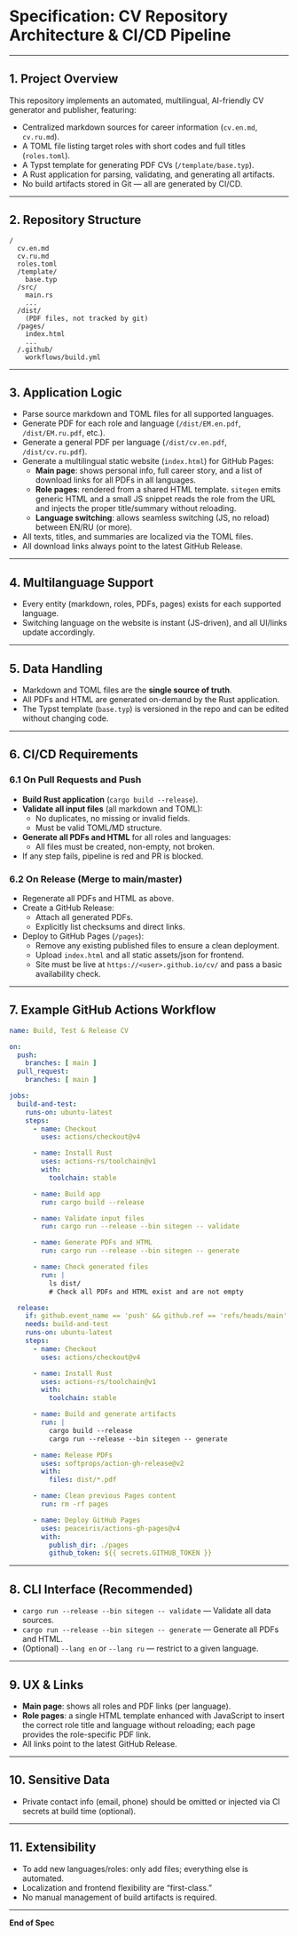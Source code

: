 # Specification: CV Repository Architecture & CI/CD Pipeline

---

## 1. Project Overview

This repository implements an automated, multilingual, AI-friendly CV generator and publisher, featuring:

- Centralized markdown sources for career information (`cv.en.md`, `cv.ru.md`).
- A TOML file listing target roles with short codes and full titles (`roles.toml`).
- A Typst template for generating PDF CVs (`/template/base.typ`).
- A Rust application for parsing, validating, and generating all artifacts.
- No build artifacts stored in Git — all are generated by CI/CD.

---

## 2. Repository Structure

```
/
  cv.en.md
  cv.ru.md
  roles.toml
  /template/
    base.typ
  /src/
    main.rs
    ...
  /dist/
    (PDF files, not tracked by git)
  /pages/
    index.html
    ...
  /.github/
    workflows/build.yml
```

---

## 3. Application Logic

- Parse source markdown and TOML files for all supported languages.
- Generate PDF for each role and language (`/dist/EM.en.pdf`, `/dist/EM.ru.pdf`, etc.).
- Generate a general PDF per language (`/dist/cv.en.pdf`, `/dist/cv.ru.pdf`).
- Generate a multilingual static website (`index.html`) for GitHub Pages:
  - **Main page**: shows personal info, full career story, and a list of download links for all PDFs in all languages.
  - **Role pages**: rendered from a shared HTML template. `sitegen` emits generic HTML and a small JS snippet reads the role from the URL and injects the proper title/summary without reloading.
  - **Language switching**: allows seamless switching (JS, no reload) between EN/RU (or more).
- All texts, titles, and summaries are localized via the TOML files.
- All download links always point to the latest GitHub Release.

---

## 4. Multilanguage Support

- Every entity (markdown, roles, PDFs, pages) exists for each supported language.
- Switching language on the website is instant (JS-driven), and all UI/links update accordingly.

---

## 5. Data Handling

- Markdown and TOML files are the **single source of truth**.
- All PDFs and HTML are generated on-demand by the Rust application.
- The Typst template (`base.typ`) is versioned in the repo and can be edited without changing code.

---

## 6. CI/CD Requirements

### 6.1 On Pull Requests and Push

- **Build Rust application** (`cargo build --release`).
- **Validate all input files** (all markdown and TOML):
  - No duplicates, no missing or invalid fields.
  - Must be valid TOML/MD structure.
- **Generate all PDFs and HTML** for all roles and languages:
  - All files must be created, non-empty, not broken.
- If any step fails, pipeline is red and PR is blocked.

### 6.2 On Release (Merge to main/master)

- Regenerate all PDFs and HTML as above.
- Create a GitHub Release:
  - Attach all generated PDFs.
  - Explicitly list checksums and direct links.
- Deploy to GitHub Pages (`/pages`):
  - Remove any existing published files to ensure a clean deployment.
  - Upload `index.html` and all static assets/json for frontend.
  - Site must be live at `https://<user>.github.io/cv/` and pass a basic availability check.

---

## 7. Example GitHub Actions Workflow

```yaml
name: Build, Test & Release CV

on:
  push:
    branches: [ main ]
  pull_request:
    branches: [ main ]

jobs:
  build-and-test:
    runs-on: ubuntu-latest
    steps:
      - name: Checkout
        uses: actions/checkout@v4

      - name: Install Rust
        uses: actions-rs/toolchain@v1
        with:
          toolchain: stable

      - name: Build app
        run: cargo build --release

      - name: Validate input files
        run: cargo run --release --bin sitegen -- validate

      - name: Generate PDFs and HTML
        run: cargo run --release --bin sitegen -- generate

      - name: Check generated files
        run: |
          ls dist/
          # Check all PDFs and HTML exist and are not empty

  release:
    if: github.event_name == 'push' && github.ref == 'refs/heads/main'
    needs: build-and-test
    runs-on: ubuntu-latest
    steps:
      - name: Checkout
        uses: actions/checkout@v4

      - name: Install Rust
        uses: actions-rs/toolchain@v1
        with:
          toolchain: stable

      - name: Build and generate artifacts
        run: |
          cargo build --release
          cargo run --release --bin sitegen -- generate

      - name: Release PDFs
        uses: softprops/action-gh-release@v2
        with:
          files: dist/*.pdf

      - name: Clean previous Pages content
        run: rm -rf pages

      - name: Deploy GitHub Pages
        uses: peaceiris/actions-gh-pages@v4
        with:
          publish_dir: ./pages
          github_token: ${{ secrets.GITHUB_TOKEN }}
```

---

## 8. CLI Interface (Recommended)

- `cargo run --release --bin sitegen -- validate` — Validate all data sources.
- `cargo run --release --bin sitegen -- generate` — Generate all PDFs and HTML.
- (Optional) `--lang en` or `--lang ru` — restrict to a given language.

---

## 9. UX & Links

- **Main page**: shows all roles and PDF links (per language).
- **Role pages**: a single HTML template enhanced with JavaScript to insert the correct role title and language without reloading; each page provides the role-specific PDF link.
- All links point to the latest GitHub Release.

---

## 10. Sensitive Data

- Private contact info (email, phone) should be omitted or injected via CI secrets at build time (optional).

---

## 11. Extensibility

- To add new languages/roles: only add files; everything else is automated.
- Localization and frontend flexibility are “first-class.”
- No manual management of build artifacts is required.

---

**End of Spec**
